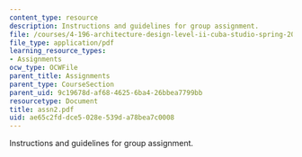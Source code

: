 ```yaml
---
content_type: resource
description: Instructions and guidelines for group assignment.
file: /courses/4-196-architecture-design-level-ii-cuba-studio-spring-2004/ae65c2fddce5028e539da78bea7c0008_assn2.pdf
file_type: application/pdf
learning_resource_types:
- Assignments
ocw_type: OCWFile
parent_title: Assignments
parent_type: CourseSection
parent_uid: 9c19678d-af68-4625-6ba4-26bbea7799bb
resourcetype: Document
title: assn2.pdf
uid: ae65c2fd-dce5-028e-539d-a78bea7c0008
---
```

Instructions and guidelines for group assignment.

